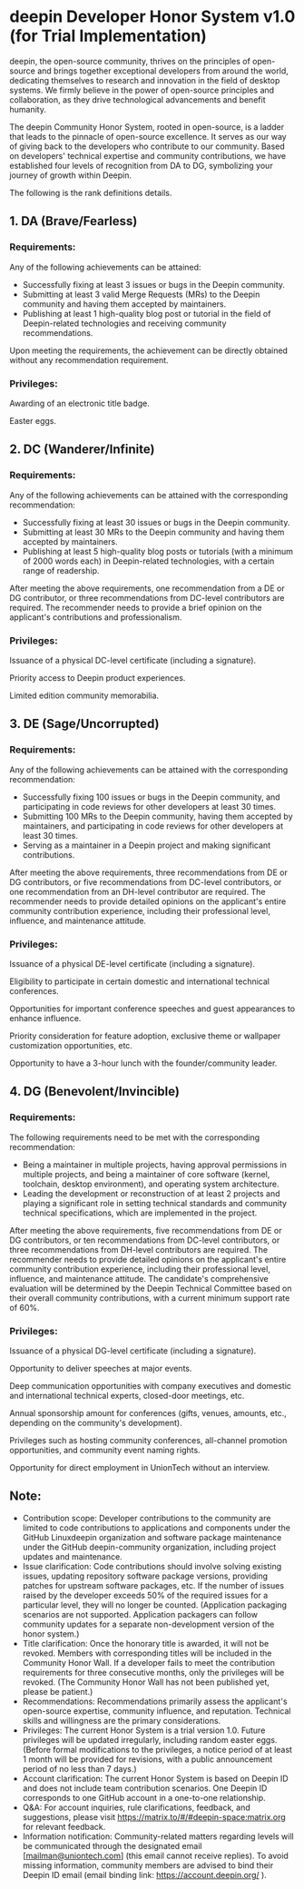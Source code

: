 deepin Developer Honor System v1.0 (for Trial Implementation)
=============================================================

deepin, the open-source community, thrives on the principles of open-source and brings together exceptional developers from around the world, dedicating themselves to research and innovation in the field of desktop systems. We firmly believe in the power of open-source principles and collaboration, as they drive technological advancements and benefit humanity.

The deepin Community Honor System, rooted in open-source, is a ladder that leads to the pinnacle of open-source excellence. It serves as our way of giving back to the developers who contribute to our community. Based on developers' technical expertise and community contributions, we have established four levels of recognition from DA to DG, symbolizing your journey of growth within Deepin.

The following is the rank definitions details.

## 1. DA (Brave/Fearless)

### Requirements:

Any of the following achievements can be attained:

- Successfully fixing at least 3 issues or bugs in the Deepin community.
- Submitting at least 3 valid Merge Requests (MRs) to the Deepin community and having them accepted by maintainers.
- Publishing at least 1 high-quality blog post or tutorial in the field of Deepin-related technologies and receiving community recommendations.

Upon meeting the requirements, the achievement can be directly obtained without any recommendation requirement.

### Privileges:

Awarding of an electronic title badge.

Easter eggs.

## 2. DC (Wanderer/Infinite)

### Requirements:

Any of the following achievements can be attained with the corresponding recommendation:

- Successfully fixing at least 30 issues or bugs in the Deepin community.
- Submitting at least 30 MRs to the Deepin community and having them accepted by maintainers.
- Publishing at least 5 high-quality blog posts or tutorials (with a minimum of 2000 words each) in Deepin-related technologies, with a certain range of readership.

After meeting the above requirements, one recommendation from a DE or DG contributor, or three recommendations from DC-level contributors are required. The recommender needs to provide a brief opinion on the applicant's contributions and professionalism.

### Privileges:

Issuance of a physical DC-level certificate (including a signature).

Priority access to Deepin product experiences.

Limited edition community memorabilia.

## 3. DE (Sage/Uncorrupted)

### Requirements:

Any of the following achievements can be attained with the corresponding recommendation:

- Successfully fixing 100 issues or bugs in the Deepin community, and participating in code reviews for other developers at least 30 times.
- Submitting 100 MRs to the Deepin community, having them accepted by maintainers, and participating in code reviews for other developers at least 30 times.
- Serving as a maintainer in a Deepin project and making significant contributions.

After meeting the above requirements, three recommendations from DE or DG contributors, or five recommendations from DC-level contributors, or one recommendation from an DH-level contributor are required. The recommender needs to provide detailed opinions on the applicant's entire community contribution experience, including their professional level, influence, and maintenance attitude.

### Privileges:

Issuance of a physical DE-level certificate (including a signature).

Eligibility to participate in certain domestic and international technical conferences.

Opportunities for important conference speeches and guest appearances to enhance influence.

Priority consideration for feature adoption, exclusive theme or wallpaper customization opportunities, etc.

Opportunity to have a 3-hour lunch with the founder/community leader.

## 4. DG (Benevolent/Invincible)

### Requirements:

The following requirements need to be met with the corresponding recommendation:

- Being a maintainer in multiple projects, having approval permissions in multiple projects, and being a maintainer of core software (kernel, toolchain, desktop environment), and operating system architecture.
- Leading the development or reconstruction of at least 2 projects and playing a significant role in setting technical standards and community technical specifications, which are implemented in the project.

After meeting the above requirements, five recommendations from DE or DG contributors, or ten recommendations from DC-level contributors, or three recommendations from DH-level contributors are required. The recommender needs to provide detailed opinions on the applicant's entire community contribution experience, including their professional level, influence, and maintenance attitude. The candidate's comprehensive evaluation will be determined by the Deepin Technical Committee based on their overall community contributions, with a current minimum support rate of 60%.

### Privileges:

Issuance of a physical DG-level certificate (including a signature).

Opportunity to deliver speeches at major events.

Deep communication opportunities with company executives and domestic and international technical experts, closed-door meetings, etc.

Annual sponsorship amount for conferences (gifts, venues, amounts, etc., depending on the community's development).

Privileges such as hosting community conferences, all-channel promotion opportunities, and community event naming rights.

Opportunity for direct employment in UnionTech without an interview.

## Note:

- Contribution scope: Developer contributions to the community are limited to code contributions to applications and components under the GitHub Linuxdeepin organization and software package maintenance under the GitHub deepin-community organization, including project updates and maintenance.
- Issue clarification: Code contributions should involve solving existing issues, updating repository software package versions, providing patches for upstream software packages, etc. If the number of issues raised by the developer exceeds 50% of the required issues for a particular level, they will no longer be counted. (Application packaging scenarios are not supported. Application packagers can follow community updates for a separate non-development version of the honor system.)
- Title clarification: Once the honorary title is awarded, it will not be revoked. Members with corresponding titles will be included in the Community Honor Wall. If a developer fails to meet the contribution requirements for three consecutive months, only the privileges will be revoked. (The Community Honor Wall has not been published yet, please be patient.)
- Recommendations: Recommendations primarily assess the applicant's open-source expertise, community influence, and reputation. Technical skills and willingness are the primary considerations.
- Privileges: The current Honor System is a trial version 1.0. Future privileges will be updated irregularly, including random easter eggs. (Before formal modifications to the privileges, a notice period of at least 1 month will be provided for revisions, with a public announcement period of no less than 7 days.)
- Account clarification: The current Honor System is based on Deepin ID and does not include team contribution scenarios. One Deepin ID corresponds to one GitHub account in a one-to-one relationship.
- Q&A: For account inquiries, rule clarifications, feedback, and suggestions, please visit https://matrix.to/#/#deepin-space:matrix.org for relevant feedback.
- Information notification: Community-related matters regarding levels will be communicated through the designated email [mailman@uniontech.com] (this email cannot receive replies). To avoid missing information, community members are advised to bind their Deepin ID email (email binding link: <https://account.deepin.org/> ).
